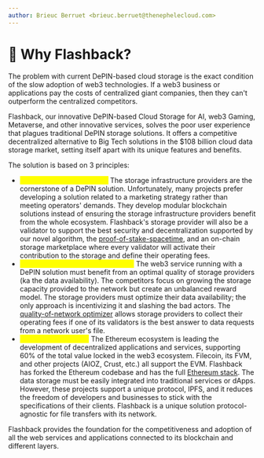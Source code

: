```yaml
---
author: Brieuc Berruet <brieuc.berruet@thenephelecloud.com>
---
```


# 📸 Why Flashback?

The problem with current DePIN-based cloud storage is the exact condition of the slow adoption of web3 technologies. If a web3 business or applications pay the costs of centralized giant companies, then they can't outperform the centralized competitors.

Flashback, our innovative DePIN-based Cloud Storage for AI, web3 Gaming, Metaverse, and other innovative services, solves the poor user experience that plagues traditional DePIN storage solutions. It offers a competitive decentralized alternative to Big Tech solutions in the $108 billion cloud data storage market, setting itself apart with its unique features and benefits.

The solution is based on 3 principles:

* <mark style="color:yellow;">**Guaranteeing profitability**</mark><mark style="color:yellow;">:</mark> The storage infrastructure providers are the cornerstone of a DePIN solution. Unfortunately, many projects prefer developing a solution related to a marketing strategy rather than meeting operators' demands. They develop modular blockchain solutions instead of ensuring the storage infrastructure providers benefit from the whole ecosystem. Flashback's storage provider will also be a validator to support the best security and decentralization supported by our novel algorithm, the [proof-of-stake-spacetime](../consensus-proof-of-stake-spacetime.md), and an on-chain storage marketplace where every validator will activate their contribution to the storage and define their operating fees.
* <mark style="color:yellow;">**Optimizing the file transfer speed**</mark><mark style="color:yellow;">:</mark> The web3 service running with a DePIN solution must benefit from an optimal quality of storage providers (ka the data availability). The competitors focus on growing the storage capacity provided to the network but create an unbalanced reward model. The storage providers must optimize their data availability; the only approach is incentivizing it and slashing the bad actors. The [quality-of-network optimizer](../quality-of-network-qon-optimizer.md) allows storage providers to collect their operating fees if one of its validators is the best answer to data requests from a network user's file.
* <mark style="color:yellow;">**Network integration**</mark><mark style="color:yellow;">:</mark> The Ethereum ecosystem is leading the development of decentralized applications and services, supporting 60% of the total value locked in the web3 ecosystem. Filecoin, its FVM, and other projects (AIOZ, Crust, etc.) all support the EVM. Flashback has forked the Ethereum codebase and has the full [Ethereum stack](../decentralized-ledger/our-network-and-ecosystem/ethereum-stack-in-nephele/). The data storage must be easily integrated into traditional services or dApps. However, these projects support a unique protocol, IPFS, and it reduces the freedom of developers and businesses to stick with the specifications of their clients. Flashback is a unique solution protocol-agnostic for file transfers with its network.

Flashback provides the foundation for the competitiveness and adoption of all the web services and applications connected to its blockchain and different layers.
